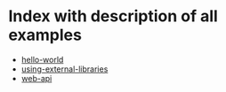<!--
title: AWS Lambda Example Projects
menuText: AWS Lambda Examples
description: A list of serverless AWS Lambda Example Projects
layout: Doc
-->

# Index with description of all examples

- [hello-world](./hello-world)
- [using-external-libraries](./using-external-libraries)
- [web-api](./web-api)

